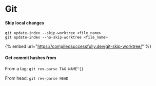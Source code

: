 # Git

#### Skip local changes

```text
git update-index --skip-worktree <file_name>
git update-index --no-skip-worktree <file_name>
```

{% embed url="https://compiledsuccessfully.dev/git-skip-worktree/" %}

#### Get commit hashes from

From a tag: `git rev-parse TAG_NAME^{}`

From head: `git rev-parse HEAD`



